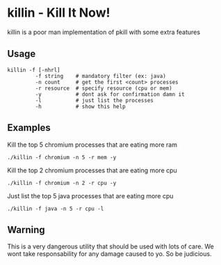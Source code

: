 killin - Kill It Now!
=======
killin is a poor man implementation of pkill with some extra features

## Usage

	killin -f [-nhrl] 
             -f string    # mandatory filter (ex: java)
             -n count     # get the first <count> processes
             -r resource  # specify resource (cpu or mem)
             -y           # dont ask for confirmation damn it
             -l           # just list the processes 
             -h           # show this help

## Examples

Kill the top 5 chromium processes that are eating more ram
    
    ./killin -f chromium -n 5 -r mem -y

Kill the top 2 chromium processes that are eating more cpu

    ./killin -f chromium -n 2 -r cpu -y

Just list the top 5 java processes that are eating more cpu

    ./killin -f java -n 5 -r cpu -l

## Warning

This is a very dangerous utility that should be used with lots of care.
We wont take responsability for any damage caused to yo.
So be judicious.

